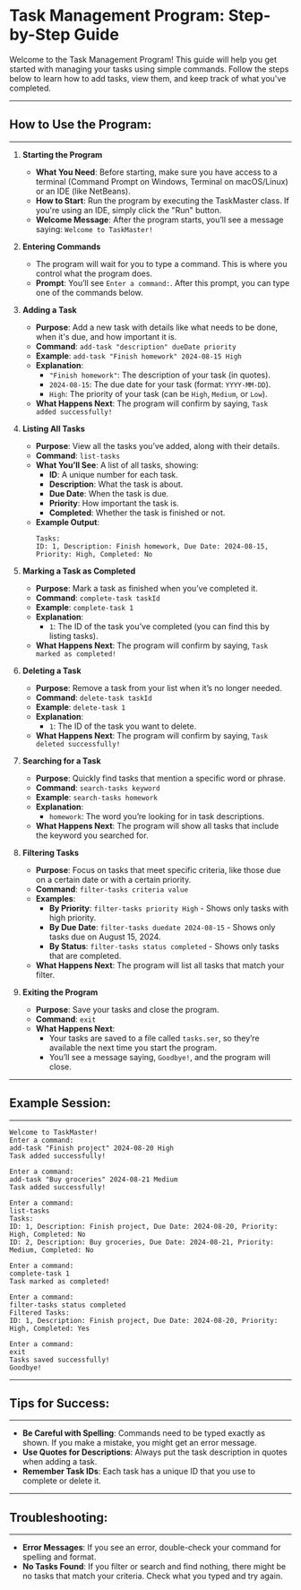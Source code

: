 # Task Management Program: Step-by-Step Guide

Welcome to the Task Management Program! This guide will help you get started with managing your tasks using simple commands. Follow the steps below to learn how to add tasks, view them, and keep track of what you've completed.

--------------------------------------------------------------------
## How to Use the Program:
--------------------------------------------------------------------

1. **Starting the Program**
   - **What You Need**: Before starting, make sure you have access to a terminal (Command Prompt on Windows, Terminal on macOS/Linux) or an IDE (like NetBeans).
   - **How to Start**: Run the program by executing the TaskMaster class. If you're using an IDE, simply click the "Run" button.
   - **Welcome Message**: After the program starts, you’ll see a message saying: `Welcome to TaskMaster!`

2. **Entering Commands**
   - The program will wait for you to type a command. This is where you control what the program does.
   - **Prompt**: You’ll see `Enter a command:`. After this prompt, you can type one of the commands below.

3. **Adding a Task**
   - **Purpose**: Add a new task with details like what needs to be done, when it's due, and how important it is.
   - **Command**: `add-task "description" dueDate priority`
   - **Example**: `add-task "Finish homework" 2024-08-15 High`
   - **Explanation**:
     - `"Finish homework"`: The description of your task (in quotes).
     - `2024-08-15`: The due date for your task (format: `YYYY-MM-DD`).
     - `High`: The priority of your task (can be `High`, `Medium`, or `Low`).
   - **What Happens Next**: The program will confirm by saying, `Task added successfully!`

4. **Listing All Tasks**
   - **Purpose**: View all the tasks you’ve added, along with their details.
   - **Command**: `list-tasks`
   - **What You’ll See**: A list of all tasks, showing:
     - **ID**: A unique number for each task.
     - **Description**: What the task is about.
     - **Due Date**: When the task is due.
     - **Priority**: How important the task is.
     - **Completed**: Whether the task is finished or not.
   - **Example Output**:
     ```
     Tasks:
     ID: 1, Description: Finish homework, Due Date: 2024-08-15, Priority: High, Completed: No
     ```

5. **Marking a Task as Completed**
   - **Purpose**: Mark a task as finished when you’ve completed it.
   - **Command**: `complete-task taskId`
   - **Example**: `complete-task 1`
   - **Explanation**:
     - `1`: The ID of the task you’ve completed (you can find this by listing tasks).
   - **What Happens Next**: The program will confirm by saying, `Task marked as completed!`

6. **Deleting a Task**
   - **Purpose**: Remove a task from your list when it’s no longer needed.
   - **Command**: `delete-task taskId`
   - **Example**: `delete-task 1`
   - **Explanation**:
     - `1`: The ID of the task you want to delete.
   - **What Happens Next**: The program will confirm by saying, `Task deleted successfully!`

7. **Searching for a Task**
   - **Purpose**: Quickly find tasks that mention a specific word or phrase.
   - **Command**: `search-tasks keyword`
   - **Example**: `search-tasks homework`
   - **Explanation**:
     - `homework`: The word you’re looking for in task descriptions.
   - **What Happens Next**: The program will show all tasks that include the keyword you searched for.

8. **Filtering Tasks**
   - **Purpose**: Focus on tasks that meet specific criteria, like those due on a certain date or with a certain priority.
   - **Command**: `filter-tasks criteria value`
   - **Examples**:
     - **By Priority**: `filter-tasks priority High` - Shows only tasks with high priority.
     - **By Due Date**: `filter-tasks duedate 2024-08-15` - Shows only tasks due on August 15, 2024.
     - **By Status**: `filter-tasks status completed` - Shows only tasks that are completed.
   - **What Happens Next**: The program will list all tasks that match your filter.

9. **Exiting the Program**
   - **Purpose**: Save your tasks and close the program.
   - **Command**: `exit`
   - **What Happens Next**:
     - Your tasks are saved to a file called `tasks.ser`, so they’re available the next time you start the program.
     - You’ll see a message saying, `Goodbye!`, and the program will close.

--------------------------------------------------------------------
## Example Session:
--------------------------------------------------------------------
```
Welcome to TaskMaster!
Enter a command:
add-task "Finish project" 2024-08-20 High
Task added successfully!

Enter a command:
add-task "Buy groceries" 2024-08-21 Medium
Task added successfully!

Enter a command:
list-tasks
Tasks:
ID: 1, Description: Finish project, Due Date: 2024-08-20, Priority: High, Completed: No
ID: 2, Description: Buy groceries, Due Date: 2024-08-21, Priority: Medium, Completed: No

Enter a command:
complete-task 1
Task marked as completed!

Enter a command:
filter-tasks status completed
Filtered Tasks:
ID: 1, Description: Finish project, Due Date: 2024-08-20, Priority: High, Completed: Yes

Enter a command:
exit
Tasks saved successfully!
Goodbye!
```
--------------------------------------------------------------------
## Tips for Success:
--------------------------------------------------------------------

- **Be Careful with Spelling**: Commands need to be typed exactly as shown. If you make a mistake, you might get an error message.
- **Use Quotes for Descriptions**: Always put the task description in quotes when adding a task.
- **Remember Task IDs**: Each task has a unique ID that you use to complete or delete it.

--------------------------------------------------------------------
## Troubleshooting:
--------------------------------------------------------------------

- **Error Messages**: If you see an error, double-check your command for spelling and format.
- **No Tasks Found**: If you filter or search and find nothing, there might be no tasks that match your criteria. Check what you typed and try again.
